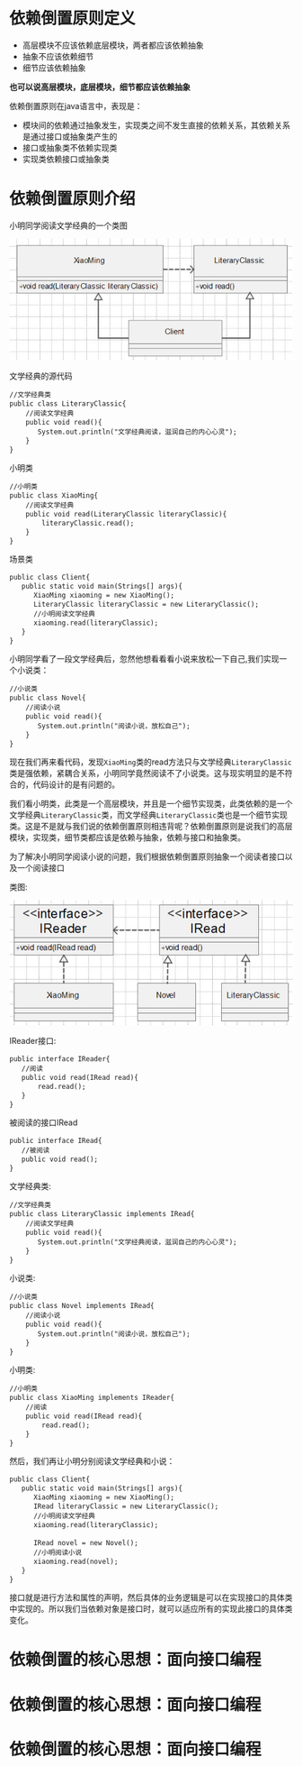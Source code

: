 # 依赖倒置原则定义

* 高层模块不应该依赖底层模块，两者都应该依赖抽象
* 抽象不应该依赖细节
* 细节应该依赖抽象

**也可以说高层模块，底层模块，细节都应该依赖抽象**

依赖倒置原则在java语言中，表现是：

* 模块间的依赖通过抽象发生，实现类之间不发生直接的依赖关系，其依赖关系是通过接口或抽象类产生的
* 接口或抽象类不依赖实现类
* 实现类依赖接口或抽象类

# 依赖倒置原则介绍

小明同学阅读文学经典的一个类图 

![1532399503347](1532399503347.png)

文学经典的源代码 

```
//文学经典类
public class LiteraryClassic{
    //阅读文学经典
    public void read(){
       System.out.println("文学经典阅读，滋润自己的内心心灵");
    }
}
```

小明类 

```
//小明类
public class XiaoMing{
    //阅读文学经典
    public void read(LiteraryClassic literaryClassic){
        literaryClassic.read();
    }
}
```

场景类 

```
public class Client{
   public static void main(Strings[] args){
      XiaoMing xiaoming = new XiaoMing();
      LiteraryClassic literaryClassic = new LiteraryClassic();
      //小明阅读文学经典
      xiaoming.read(literaryClassic);
   }
}
```

小明同学看了一段文学经典后，忽然他想看看看小说来放松一下自己,我们实现一个小说类： 

```
//小说类
public class Novel{
    //阅读小说
    public void read(){
       System.out.println("阅读小说，放松自己");
    }
}
```

现在我们再来看代码，发现`XiaoMing`类的read方法只与文学经典`LiteraryClassic`类是强依赖，紧耦合关系，小明同学竟然阅读不了小说类。这与现实明显的是不符合的，代码设计的是有问题的。 

我们看小明类，此类是一个高层模块，并且是一个细节实现类，此类依赖的是一个文学经典`LiteraryClassic`类，而文学经典`LiteraryClassic`类也是一个细节实现类。这是不是就与我们说的依赖倒置原则相违背呢？依赖倒置原则是说我们的高层模块，实现类，细节类都应该是依赖与抽象，依赖与接口和抽象类。 

为了解决小明同学阅读小说的问题，我们根据依赖倒置原则抽象一个阅读者接口以及一个阅读接口

类图:

![1532399940524](1532399940524.png) 

IReader接口:

```
public interface IReader{
   //阅读
   public void read(IRead read){
       read.read();
   }
}
```

被阅读的接口IRead 

```
public interface IRead{
   //被阅读
   public void read();
}
```

文学经典类:

```
//文学经典类
public class LiteraryClassic implements IRead{
    //阅读文学经典
    public void read(){
       System.out.println("文学经典阅读，滋润自己的内心心灵");
    }
}
```

小说类:

```
//小说类
public class Novel implements IRead{
    //阅读小说
    public void read(){
       System.out.println("阅读小说，放松自己");
    }
}
```

小明类:

```
//小明类
public class XiaoMing implements IReader{
    //阅读
    public void read(IRead read){
        read.read();
    }
}
```

然后，我们再让小明分别阅读文学经典和小说： 

```
public class Client{
   public static void main(Strings[] args){
      XiaoMing xiaoming = new XiaoMing();
      IRead literaryClassic = new LiteraryClassic();
      //小明阅读文学经典
      xiaoming.read(literaryClassic);

      IRead novel = new Novel();
      //小明阅读小说
      xiaoming.read(novel);
   }
}
```

接口就是进行方法和属性的声明，然后具体的业务逻辑是可以在实现接口的具体类中实现的。所以我们当依赖对象是接口时，就可以适应所有的实现此接口的具体类变化。 

# 依赖倒置的核心思想：面向接口编程

# 依赖倒置的核心思想：面向接口编程

# 依赖倒置的核心思想：面向接口编程